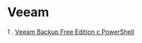 # Veeam

1 . [Veeam Backup Free Edition с PowerShell](https://www.veeam.com/blog/ru/veeam-backup-free-edition-now-with-powershell.html)
